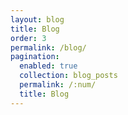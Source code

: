 ```yaml
---
layout: blog
title: Blog
order: 3
permalink: /blog/
pagination:
  enabled: true
  collection: blog_posts
  permalink: /:num/
  title: Blog
---
```

